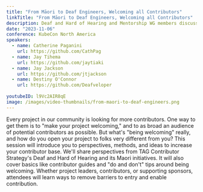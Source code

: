 ```yaml
---
title: "From Māori to Deaf Engineers, Welcoming all Contributors"
linkTitle: "From Māori to Deaf Engineers, Welcoming all Contributors"
description: Deaf and Hard of Hearing and Mentorship WG members discuss the importance of inclusivity and accessibility in the cloud native ecosystem.
date: "2023-11-06"
conference: KubeCon North America
speakers:
  - name: Catherine Paganini
    url: https://github.com/CathPag
  - name: Jay Tihema
    url: https://github.com/jaytiaki
  - name: Jay Jackson
    url: https://github.com/jtjackson
  - name: Destiny O'Connor
    url: https://github.com/Deafveloper
    
youtubeID: l9Vc2AIR8qE
image: /images/video-thumbnails/from-maori-to-deaf-engineers.png
---
```


Every project in our community is looking for more contributors. One way to get them is to "make your project welcoming," and to as broad an audience of potential contributors as possible. But what's "being welcoming" really, and how do you open your project to folks very different from you? This session will introduce you to perspectives, methods, and ideas to increase your contributor base. We'll share perspectives from TAG Contributor Strategy's Deaf and Hard of Hearing and its Maori initiatives. It will also cover basics like contributor guides and "do and don't" tips around being welcoming. Whether project leaders, contributors, or supporting sponsors, attendees will learn ways to remove barriers to entry and enable contribution.
